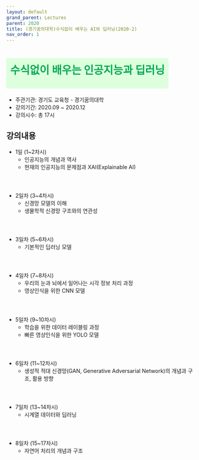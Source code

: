 ```yaml
---
layout: default
grand_parent: Lectures
parent: 2020
title: (경기꿈의대학)수식없이 배우는 AI와 딥러닝(2020-2)
nav_order: 1
---
```


# <span style="display:inline-block; height:60px; padding:10px; color:#00AA55; background-color:#DDFFDD;">**수식없이 배우는 인공지능과 딥러닝**</span>
- 주관기관: 경기도 교육청 - 경기꿈의대학
- 강의기간: 2020.09 ~ 2020.12
- 강의시수: 총 17시

## 강의내용
- 1일 (1~2차시)
    - 인공지능의 개념과 역사
    - 현재의 인공지능의 문제점과 XAI(Explainable AI)
#### <br>
- 2일차 (3~4차시)
    - 신경망 모델의 이해
    - 생물학적 신경망 구조와의 연관성
#### <br>
- 3일차 (5~6차시)
    - 기본적인 딥러닝 모델
#### <br>
- 4일차 (7~8차시)
    - 우리의 눈과 뇌에서 일어나는 시각 정보 처리 과정
    - 영상인식을 위한 CNN 모델
#### <br>
- 5일차 (9~10차시)
    - 학습을 위한 데이터 레이블링 과정
    - 빠른 영상인식을 위한 YOLO 모델
#### <br>
- 6일차 (11~12차시)
    - 생성적 적대 신경망(GAN, Generative Adversarial Network)의 개념과 구조, 활용 방향 
#### <br>
- 7일차 (13~14차시)
    - 시계열 데이터와 딥러닝 
#### <br>
- 8일차 (15~17차시)
    - 자연어 처리의 개념과 구조
